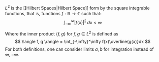 $L^2$ is the [[Hilbert Spaces|Hilbert Space]] form by the square integrable functions, that is, functions  $f:\mathbb{R} \to \mathbb{C}$ such that:
$$
\int_{-\infty}^\infty |f(x)|^2\,dx < \infty
$$

Where the inner product $\langle f,g\rangle$ for $f, g \in L^2$ is defined as
$$
\langle f, g \rangle = \int_{-\infty}^\infty f(x)\overline{g(x)}dx
$$
For both definitions, one can consider limits $a, b$ for integration instead of $\infty, -\infty$.